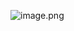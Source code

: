 ![image.png](https://cdn.nlark.com/yuque/0/2022/png/2725910/1641730863125-b577833c-5a4e-4a30-9497-0edb63aadde2.png#clientId=uf56d82be-e256-4&crop=0&crop=0&crop=1&crop=1&from=paste&height=540&id=u4d45663c&margin=%5Bobject%20Object%5D&name=image.png&originHeight=1080&originWidth=1920&originalType=binary&ratio=1&rotation=0&showTitle=false&size=624926&status=done&style=none&taskId=ud11688e8-b988-4582-9cb2-18eb2a6c19b&title=&width=960)
